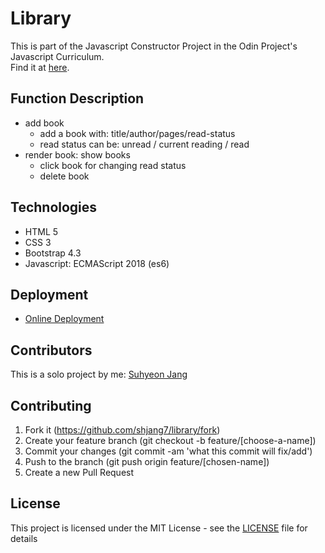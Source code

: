 # Library

This is part of the Javascript Constructor Project in the Odin Project's Javascript Curriculum. <br />
Find it at [here](https://www.theodinproject.com/courses/javascript/lessons/library).

## Function Description
- add book
  * add a book with: title/author/pages/read-status
  * read status can be: unread / current reading / read
- render book: show books
  * click book for changing read status
  * delete book

## Technologies
- HTML 5
- CSS 3
- Bootstrap 4.3
- Javascript: ECMAScript 2018 (es6)

## Deployment

- [Online Deployment](https://shjang7.github.io/library/index.html)

## Contributors

This is a solo project by me: [Suhyeon Jang](https://github.com/shjang7)

## Contributing

1. Fork it (https://github.com/shjang7/library/fork)
2. Create your feature branch (git checkout -b feature/[choose-a-name])
3. Commit your changes (git commit -am 'what this commit will fix/add')
4. Push to the branch (git push origin feature/[chosen-name])
5. Create a new Pull Request

## License

This project is licensed under the MIT License - see the [LICENSE](./LICENSE) file for details
